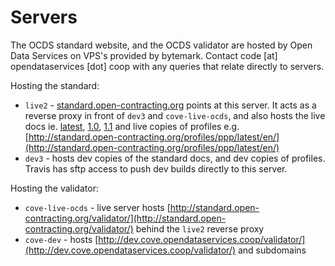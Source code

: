 # Servers

The OCDS standard website, and the OCDS validator are hosted by Open Data
Services on VPS's provided by bytemark. Contact code [at] opendataservices
[dot] coop with any queries that relate directly to servers.

Hosting the standard:

* `live2` - [standard.open-contracting.org](http://standard.open-contracting.org/) points at this server. It acts as a reverse proxy in front of `dev3` and `cove-live-ocds`, and also hosts the live docs ie. [latest](http://standard.open-contracting.org/latest/), [1.0](http://standard.open-contracting.org/1.0/), [1.1](http://standard.open-contracting.org/1.1/) and live copies of profiles e.g. [http://standard.open-contracting.org/profiles/ppp/latest/en/](http://standard.open-contracting.org/profiles/ppp/latest/en/)
* `dev3` - hosts dev copies of the standard docs, and dev copies of profiles. Travis has sftp access to push dev builds directly to this server.

Hosting the validator:

* `cove-live-ocds` - live server hosts [http://standard.open-contracting.org/validator/](http://standard.open-contracting.org/validator/) behind the `live2` reverse proxy
* `cove-dev` - hosts [http://dev.cove.opendataservices.coop/validator/](http://dev.cove.opendataservices.coop/validator/) and subdomains
